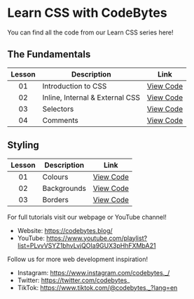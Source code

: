 # Learn CSS with CodeBytes
You can find all the code from our Learn CSS series here!

## The Fundamentals
| Lesson | Description | Link
| :---: | ----- | --- |
| 01 | Introduction to CSS | [View Code](https://github.com/CodeBytes94/learn-css/blob/main/the-fundamentals/introduction-to-css/introduction-to-css.html)
| 02 | Inline, Internal & External CSS | [View Code](https://github.com/CodeBytes94/learn-css/tree/main/the-fundamentals/inline-internal-external-css)
| 03 | Selectors | [View Code](https://github.com/CodeBytes94/learn-css/tree/main/the-fundamentals/selectors)
| 04 | Comments | [View Code](https://github.com/CodeBytes94/learn-css/blob/main/the-fundamentals/comments/comments.html)

## Styling
| Lesson | Description | Link
| :---: | ----- | --- |
| 01 | Colours | [View Code](https://github.com/CodeBytes94/learn-css/blob/main/styling/colours/colours.html)
| 02 | Backgrounds | [View Code](https://github.com/CodeBytes94/learn-css/tree/main/styling/backgrounds)
| 03 | Borders | [View Code](https://github.com/CodeBytes94/learn-css/blob/main/styling/borders/borders.html)

For full tutorials visit our webpage or YouTube channel!
- Website:  https://codebytes.blog/
- YouTube: https://www.youtube.com/playlist?list=PLvvVSYZ1bhvLvjQOIa9GUX3pHhFXMbA21

Follow us for more web development inspiration!
- Instagram: https://www.instagram.com/codebytes._/
- Twitter: https://twitter.com/codebytes_
- TikTok: https://www.tiktok.com/@codebytes._?lang=en
